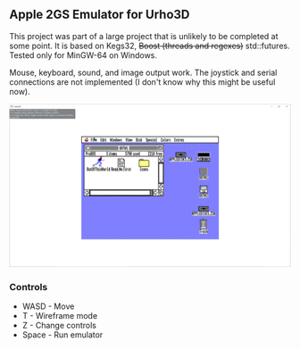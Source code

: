 ## Apple 2GS Emulator for Urho3D

This project was part of a large project that is unlikely to be completed at some point.
It is based on Kegs32, ~~Boost (threads and regexes)~~ std::futures. Tested only for MinGW-64 on Windows.

Mouse, keyboard, sound, and image output work. The joystick and serial connections are not implemented
(I don't know why this might be useful now).

![Main Screen Screenshot](misc/Screenshot.png)

### Controls

* WASD - Move
* T - Wireframe mode
* Z - Change controls
* Space - Run emulator